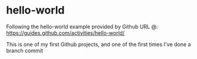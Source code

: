 # hello-world
Following the hello-world example provided by Github
URL @: https://guides.github.com/activities/hello-world/

This is one of my first Github projects, and one of the first times I've done a branch commit
